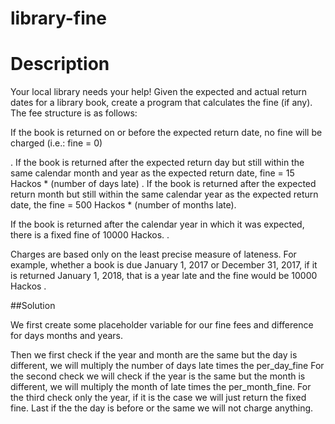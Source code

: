 # library-fine

# Description
Your local library needs your help! Given the expected and actual return dates for a library book, create a program that calculates the fine (if any). The fee structure is as follows:

If the book is returned on or before the expected return date, no fine will be charged (i.e.: fine = 0)

.
If the book is returned after the expected return day but still within the same calendar month and year as the expected return date,
fine = 15 Hackos * (number of days late)
.
If the book is returned after the expected return month but still within the same calendar year as the expected return date, the
fine = 500 Hackos * (number of months late).

If the book is returned after the calendar year in which it was expected, there is a fixed fine of
10000 Hackos.
    .

Charges are based only on the least precise measure of lateness. For example, whether a book is due January 1, 2017 or December 31, 2017, if it is returned January 1, 2018, that is a year late and the fine would be 10000 Hackos
. 

##Solution

We first create some placeholder variable for our fine fees and difference for days months and years.

Then we first check if the year and month are the same but the day is different,
we will multiply the number of days late times the per_day_fine 
For the second check we will check if the year is the same but the month is different, we will multiply the month of late times the per_month_fine.
For the third check only the year, if it is the case we will just return the fixed fine.
Last if the the day is before or the same we will not charge anything.
